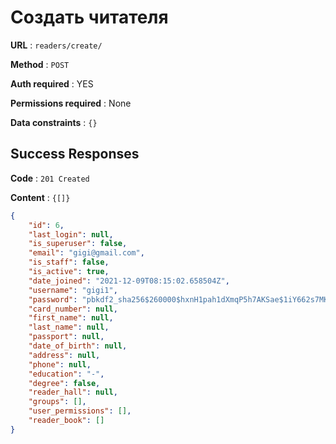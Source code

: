 # Создать читателя

**URL** : `readers/create/`

**Method** : `POST`

**Auth required** : YES

**Permissions required** : None

**Data constraints** : `{}`

## Success Responses

**Code** : `201 Created`

**Content** : `{[]}`

```json
{
    "id": 6,
    "last_login": null,
    "is_superuser": false,
    "email": "gigi@gmail.com",
    "is_staff": false,
    "is_active": true,
    "date_joined": "2021-12-09T08:15:02.658504Z",
    "username": "gigi1",
    "password": "pbkdf2_sha256$260000$hxnH1pah1dXmqP5h7AKSae$1iY662s7MKKoJje0MvGAo7uR9AWPrrpnZmJby1bSlzk=",
    "card_number": null,
    "first_name": null,
    "last_name": null,
    "passport": null,
    "date_of_birth": null,
    "address": null,
    "phone": null,
    "education": "-",
    "degree": false,
    "reader_hall": null,
    "groups": [],
    "user_permissions": [],
    "reader_book": []
}
```